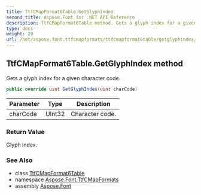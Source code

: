 ```yaml
---
title: TtfCMapFormat6Table.GetGlyphIndex
second_title: Aspose.Font for .NET API Reference
description: TtfCMapFormat6Table method. Gets a glyph index for a given character code
type: docs
weight: 20
url: /net/aspose.font.ttfcmapformats/ttfcmapformat6table/getglyphindex/
---
```

## TtfCMapFormat6Table.GetGlyphIndex method

Gets a glyph index for a given character code.

```csharp
public override uint GetGlyphIndex(uint charCode)
```

| Parameter | Type | Description |
| --- | --- | --- |
| charCode | UInt32 | Character code. |

### Return Value

Glyph index.

### See Also

* class [TtfCMapFormat6Table](../)
* namespace [Aspose.Font.TtfCMapFormats](../../../aspose.font.ttfcmapformats/)
* assembly [Aspose.Font](../../../)


